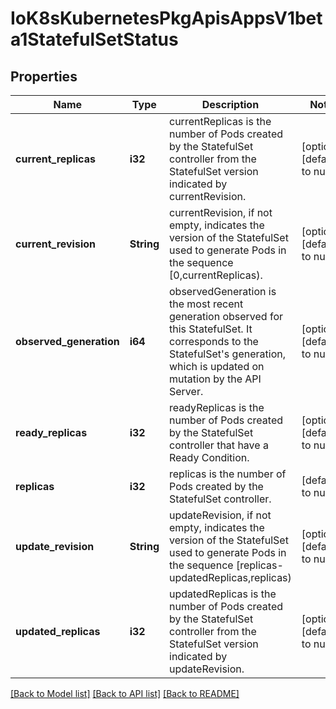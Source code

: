 # IoK8sKubernetesPkgApisAppsV1beta1StatefulSetStatus

## Properties
Name | Type | Description | Notes
------------ | ------------- | ------------- | -------------
**current_replicas** | **i32** | currentReplicas is the number of Pods created by the StatefulSet controller from the StatefulSet version indicated by currentRevision. | [optional] [default to null]
**current_revision** | **String** | currentRevision, if not empty, indicates the version of the StatefulSet used to generate Pods in the sequence [0,currentReplicas). | [optional] [default to null]
**observed_generation** | **i64** | observedGeneration is the most recent generation observed for this StatefulSet. It corresponds to the StatefulSet&#39;s generation, which is updated on mutation by the API Server. | [optional] [default to null]
**ready_replicas** | **i32** | readyReplicas is the number of Pods created by the StatefulSet controller that have a Ready Condition. | [optional] [default to null]
**replicas** | **i32** | replicas is the number of Pods created by the StatefulSet controller. | [default to null]
**update_revision** | **String** | updateRevision, if not empty, indicates the version of the StatefulSet used to generate Pods in the sequence [replicas-updatedReplicas,replicas) | [optional] [default to null]
**updated_replicas** | **i32** | updatedReplicas is the number of Pods created by the StatefulSet controller from the StatefulSet version indicated by updateRevision. | [optional] [default to null]

[[Back to Model list]](../README.md#documentation-for-models) [[Back to API list]](../README.md#documentation-for-api-endpoints) [[Back to README]](../README.md)


